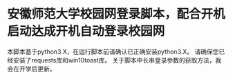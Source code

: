 # 安徽师范大学校园网登录脚本，配合开机启动达成开机自动登录校园网
本脚本基于python3.X，在运行脚本前请确认已正确安装python3.X。
请确保您已经安装了requests库和win10toast库。
关于脚本中长串登录参数的获取方法，我会在开学后更新。
